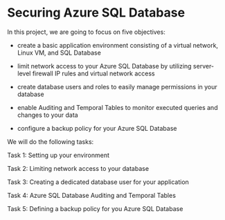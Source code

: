# Securing Azure SQL Database

In this project, we are going to focus on five objectives:

- create a basic application environment consisting of a virtual network, Linux VM, and SQL Database

- limit network access to your Azure SQL Database by utilizing server-level firewall IP rules and virtual network access

- create database users and roles to easily manage permissions in your database

- enable Auditing and Temporal Tables to monitor executed queries and changes to your data

- configure a backup policy for your Azure SQL Database

We will do the following tasks:

Task 1: Setting up your environment

Task 2: Limiting network access to your database

Task 3: Creating a dedicated database user for your application

Task 4: Azure SQL Database Auditing and Temporal Tables

Task 5: Defining a backup policy for you Azure SQL Database
